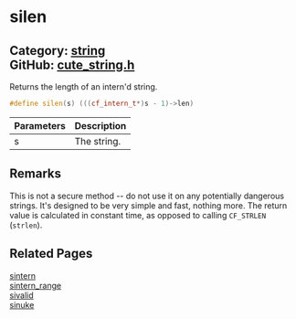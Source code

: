 [](../header.md ':include')

# silen

Category: [string](/api_reference?id=string)  
GitHub: [cute_string.h](https://github.com/RandyGaul/cute_framework/blob/master/include/cute_string.h)  
---

Returns the length of an intern'd string.

```cpp
#define silen(s) (((cf_intern_t*)s - 1)->len)
```

Parameters | Description
--- | ---
s | The string.

## Remarks

This is not a secure method -- do not use it on any potentially dangerous strings. It's designed to be very simple and fast, nothing more.
The return value is calculated in constant time, as opposed to calling `CF_STRLEN` (`strlen`).

## Related Pages

[sintern](/string/sintern.md)  
[sintern_range](/string/sintern_range.md)  
[sivalid](/string/sivalid.md)  
[sinuke](/string/sinuke.md)  
